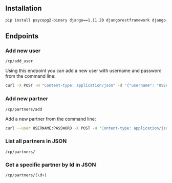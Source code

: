 ## Installation

```bash
pip install psycopg2-binary django==1.11.20 djangorestframework django-unixtimestampfield

```

## Endpoints

### Add new user

`/cp/add_user`

Using this endpoint you can add a new user with username and password from the command line:

```bash
curl -X POST -H "Content-type: application/json" -d '{"username": "USERNAME", "password": "PASSWORD"}' 'http://127.0.0.1:8000/cp/add_user'
```
### Add new partner

`/cp/partners/add`

Add a new partner from the command line:

```bash
curl --user USERNAME:PASSWORD -X POST -H "Content-type: application/json" -d '{"name": "NAME", "city": "CITY", "address": "ADDRESS", "company_name": "COMPANY_NAME"}' 'http://127.0.0.1:8000/cp/partners/add'
```

### List all partners in JSON

`/cp/partners/`


### Get a specific partner by Id in JSON

`/cp/partners/(\d+)`
